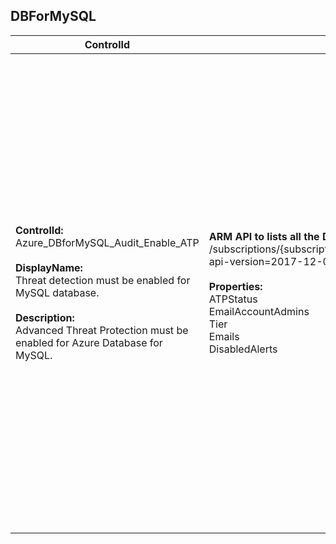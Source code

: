 ## DBForMySQL

| ControlId | Dependent Azure API(s) and Properties | Control spec |
|-----------|-------------------------------------|------------------|
| <b>ControlId:</b><br>Azure_DBforMySQL_Audit_Enable_ATP<br><br><b>DisplayName:</b><br>Threat detection must be enabled for MySQL database.<br><br><b>Description: </b><br> Advanced Threat Protection must be enabled for Azure Database for MySQL. |<b> ARM API to lists all the DBForMySQL under the subscription. </b> </br> /subscriptions/{subscriptionId}/resourceGroups/{resourceGroupName}/providers/Microsoft.DBforMySQL/servers/{name}/securityAlertPolicies/Default?api-version=2017-12-01 <br><br><b>Properties:</b><br> ATPStatus<br> EmailAccountAdmins<br> Tier<br> Emails<br> DisabledAlerts | <b>Scope: </b> Applies to all tiers of MySQL database except Basic pricing tier. <br><br><b>Config: </b> UnsupportedTier: Basic<br><br> <b>Passed: </b><br> a. ATP is enabled <br> *and* <br> b. Email to account admin is also enabled. <br><br> <b>Failed: </b><br> a. MySQL database is using Basic pricing tier.  <br> *or* <br> b. ATP is disabled <br> *or* <br> c. ATP is enabled but <br> 1. 'Email notifications to admins' is disabled as well as explicit email(s) are not configured. <br> 2. All 'Advanced threat protection types' are not enabled.| 